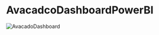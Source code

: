# AvacadcoDashboardPowerBI 


![AvacadoDashboard](https://user-images.githubusercontent.com/37064305/201776364-5f953a66-9b17-4487-9d05-81a4fc1fc005.png)
